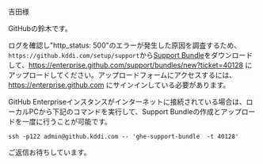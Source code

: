 吉田様

GitHubの鈴木です。

ログを確認し"http_status: 500"のエラーが発生した原因を調査するため、`https://github.kddi.com/setup/support`から[Support Bundle](https://help.github.com/enterprise/2.8/admin/guides/enterprise-support/providing-data-to-github-enterprise-support/)をダウンロードして、https://enterprise.github.com/support/bundles/new?ticket=40128 にアップロードしてください。アップロードフォームにアクセスするには、https://enterprise.github.com にサインインしている必要があります。

GitHub Enterpriseインスタンスがインターネットに接続されている場合は、ローカルPCから下記のコマンドを実行して、Support Bundleの作成とアップロードを一度に行うことが可能です。

```
ssh -p122 admin@github.kddi.com -- 'ghe-support-bundle  -t 40128'
```

ご返信お待ちしています。
